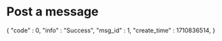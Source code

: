 # Post a message

<api-endpoint openapi-path="../cotalk.yaml" endpoint="/api/message/send" method="POST">

<response type="200">

<sample>
{
    "code" : 0,
    "info" : "Success",
    "msg_id" : 1,
    "create_time" : 1710836514,
}
</sample>

</response>

</api-endpoint>